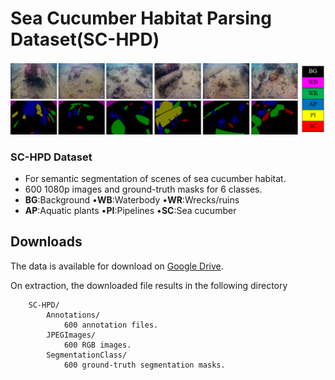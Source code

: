 # Sea Cucumber Habitat Parsing Dataset(SC-HPD)
    
  ![SC-HPD](./figs/SC-HPD.png)
  ### SC-HPD Dataset
- For semantic segmentation of scenes of sea cucumber habitat.
- 600 1080p images and ground-truth masks for 6 classes.
- **BG**:Background       •**WB**:Waterbody   •**WR**:Wrecks/ruins
- **AP**:Aquatic plants   •**PI**:Pipelines   •**SC**:Sea cucumber
## Downloads
The data is available for download on [Google Drive](https://drive.google.com/drive/folders/1ph2yyw4R5Y1WXtUnBVdkbWVyqu8m1Vt9?usp=sharing).  

On extraction, the downloaded file results in the following directory

        SC-HPD/
            Annotations/
                600 annotation files.
            JPEGImages/
                600 RGB images.
            SegmentationClass/
                600 ground-truth segmentation masks.
